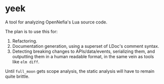 # yeek

A tool for analyzing OpenNefia's Lua source code.

The plan is to use this for:

1. Refactoring.
2. Documentation generation, using a superset of LDoc's comment syntax.
3. Detecting breaking changes to APIs/data/events, serializing them, and outputting them in a human readable format, in the same vein as tools like `elm diff`.

Until `full_moon` gets scope analysis, the static analysis will have to remain quite brittle.
